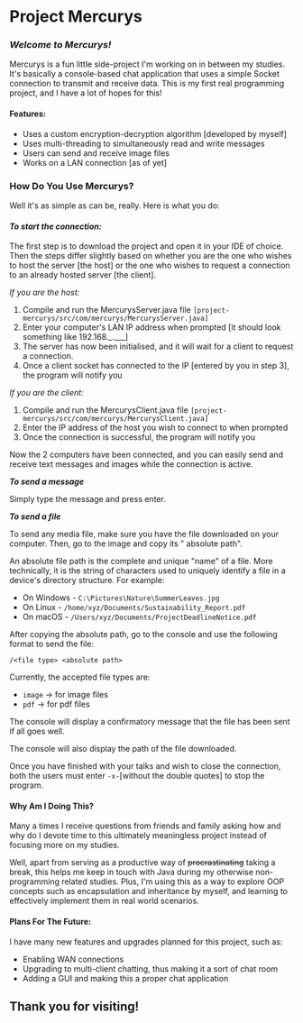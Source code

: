 # **Project Mercurys**

### _Welcome to Mercurys!_

Mercurys is a fun little side-project I'm working on in between my studies. 
It's basically a console-based chat application that uses a simple Socket connection to transmit and receive data. This
is my first real programming project, and I have a lot of hopes for this!

#### Features:

* Uses a custom encryption-decryption algorithm [developed by myself]
* Uses multi-threading to simultaneously read and write messages
* Users can send and receive image files
* Works on a LAN connection [as of yet]

### How Do You Use Mercurys?

Well it's as simple as can be, really. Here is what you do:

#### _To start the connection:_

The first step is to download the project and open it in your IDE of choice. Then the steps differ slightly based on
whether you are the one who wishes to host the server [the host] or the one who wishes to request a connection to an
already hosted server [the client].

_If you are the host:_

1. Compile and run the MercurysServer.java file `[project-mercurys/src/com/mercurys/MercurysServer.java]`
2. Enter your computer's LAN IP address when prompted [it should look something like 192.168._.\___]
3. The server has now been initialised, and it will wait for a client to request a connection.
4. Once a client socket has connected to the IP [entered by you in step 3], the program will notify you

_If you are the client:_

1. Compile and run the MercurysClient.java file `[project-mercurys/src/com/mercurys/MercurysClient.java]`
2. Enter the IP address of the host you wish to connect to when prompted
3. Once the connection is successful, the program will notify you

Now the 2 computers have been connected, and you can easily send and receive text messages and images while the
connection is active.

***To send a message***

Simply type the message and press enter.

***To send a file***

To send any media file, make sure you have the file downloaded on your computer. Then, go to the image and copy its "
absolute path".

An absolute file path is the complete and unique "name" of a file. More technically, it is the string of characters used
to uniquely identify a file in a device's directory structure. For example:

* On Windows - `C:\Pictures\Nature\SummerLeaves.jpg`
* On Linux - `/home/xyz/Documents/Sustainability_Report.pdf`
* On macOS - `/Users/xyz/Documents/ProjectDeadlineNotice.pdf`

After copying the absolute path, go to the console and use the following format to send the file:

`/<file type> <absolute path>`

Currently, the accepted file types are:

* `image` -> for image files
* `pdf` -> for pdf files

The console will display a confirmatory message that the file has been sent if all goes well.

The console will also display the path of the file downloaded.

Once you have finished with your talks and wish to close the connection, both the users must
enter `-x-`[without the double quotes] to stop the program.

#### Why Am I Doing This?

Many a times I receive questions from friends and family asking how and why do I devote time to this ultimately
meaningless project instead of focusing more on my studies.

Well, apart from serving as a productive way of ~~procrastinating~~ taking a break, this helps me keep in touch with
Java during my otherwise non-programming related studies. Plus, I'm using this as a way to explore OOP concepts such as
encapsulation and inheritance by myself, and learning to effectively implement them in real world scenarios.

#### Plans For The Future:

I have many new features and upgrades planned for this project, such as:

* Enabling WAN connections
* Upgrading to multi-client chatting, thus making it a sort of chat room
* Adding a GUI and making this a proper chat application

## Thank you for visiting!
